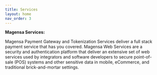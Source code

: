 ```yaml
---
title: Services
layout: home
nav_order: 3
---
```


**Magensa Services:**

Magensa Payment Gateway and Tokenization Services deliver a full stack payment service that has you covered. Magensa Web Services are a security and authentication platform that deliver an extensive set of web services used by integrators and software developers to secure point-of-sale (POS) systems and other sensitive data in mobile, eCommerce, and traditional brick-and-mortar settings.